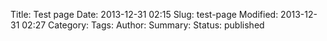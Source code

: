 Title: Test page
Date: 2013-12-31 02:15
Slug: test-page
Modified: 2013-12-31 02:27
Category: 
Tags: 
Author: 
Summary: 
Status: published


